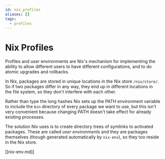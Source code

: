 ```yaml
---
id: nix_profiles
aliases: []
tags:
  - profiles
---
```


# Nix Profiles

Profiles and user environments are Nix's mechanism for implementing the ability
to allow different users to have different configurations, and to do atomic
upgrades and rollbacks.

In Nix, packages are stored in unique locations in the Nix store `/nix/store/`.
So if two packages differ in any way, they end up in different locations in the
file system, so they don't interfere with each other.

Rather than type the long hashes Nix sets up the PATH environment variable to
include the `bin` directory of every package we want to use, but this isn't very
convenient because changing PATH doesn't take effect for already existing
processes.

The solution Nix uses is to create directory trees of symlinks to activated
packages. These are called _user environments_ and they are packages themselves
(though generated automatically by `nix-env`), so they too reside in the Nix
store.

[[nix-env.md]]
